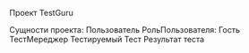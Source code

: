 Проект TestGuru

Сущности проекта:
  Пользователь
  РольПользователя:
    Гость
    ТестМереджер
    Тестируемый
  Тест
  Результат теста
